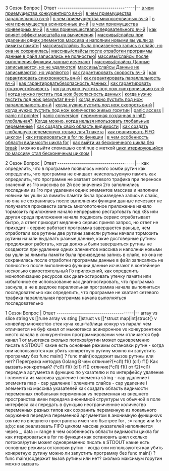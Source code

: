 3 Сезон
Вопрос                                      | Ответ
--------------------------------------|--
[в чем приемущества конкурентного вч-й](/L1/3) |
[в чем приемущества параллельного вч-й](/L1/3) |
[в чем приемущества микросервисных вч-й](/L1/3) |
[в чем приемущества асинхронные вч-й](/L1/3) |
[в чем приемущества конвеерных вч-й](/L1/3)  |
[в чем приемуществапоследовательного вч-й](/L1/3) |
[как влияет эффект масштаба на вычисления](/L1/3) |
[массивы/слайсы при удалении одних элементов массива и наполнии новыми вы ушли за лимиты памяти](/L1/3) |
[массивы/слайсы была произведена запись в слайс, но она не сохранилась](/L1/3)|
[массивы/слайсы после отработки программы данные в файл записались не полностью](/L1/3)|
[массивы/слайсы после выполнения функции данные исчезают](/L1/3) |
[массивы/слайсы Данные записываются, но не удаляются](/L1/3)|
[массивы/слайсы Данные не записываются, но удаляются](/L1/3) |
[как гарантировать скорость вч-й](/L1/3) |
[как гарантировать синхронность вч-й](/L1/3) |
[как гарантировать параллельность вч-й](/L1/3) |
[как гарантироватьбезопасность данных ](/L1/3) |
[как гарантировать отказоустойчивость](/L1/3) |
[когда нужно пустить под нож синхронизацию вч-й](/L1/3) |
[когда нужно пустить под нож безопасность данных](/L1/3) |
[когда нужно пустить под нож результат вч-й](/L1/3) |
[когда нужно пустить под нож параллельность вч-й](/L1/3) |
[когда нужно пустить под нож скорость вч-й](/L1/3) |
[когда нужно пустить под нож количество живых горутин](/L1/3) |
[panic access](/L1/3/panic%20access.md) |
[panic nil pointer](/L1/3/panic%20nil%20pointer.md) |
[panic conversion](/L1/3/panic%20conversion.md)|
[переменная созданная в init() глобальная?](/L1/3/globvar.md)|
[Когда можно, когда нельзя ипользовать глобальные переменные](/L1/3/useglobalvar.md) |
[как создать свою область видимости](/L1/3/visible.md) |
[как создать глобальную переменную только для 1 пакета]() |
[как реализовать FIFO циклом](/L1/3) |
[как итерироваться в for по функции](/L1/3) |
[в чем особенность области видимости цикла for](/L1/3) |
[как выйти из бесконечного цикла без break](/L1/3) | можно выйти спомошью continue с меткой
[цикл итерирующийся по массиву стал бесконечным циклом](/L1/3) |

2 Сезон
Вопрос                                      | Ответ
--------------------------------------|--
как определить, что в программе появилось много зомби рутин
как определить, что программа не очищает неиспользуемую память
как определить, что программе не хватает сетевого трафика
при переносе значений из 1го массива во 2й все значения 2го заполнились последним из 1го
при удалении одних элементов массива и наполнии новыми вы ушли за лимиты памяти
была произведена запись в слайс, но она не сохранилась
после выполнения функции данные исчезают
не получается произвести запись
многопоточное приложение начало тормозить
приложение начало непрерывно рестартовать
под k8s или другая среда приложения начала подвисать
сервис отрабатывает бытро, а ответ приходит медленно
сервис принял запрос, но ответ не приходит - сервис работает
программа завершается раньше, чем отработали все рутины
две рутины зависли
рутины начали тормозить
рутины начали выдавать разные данные, какие достоверные
рутины продолжают работать, когда должны были завершиться
рутины не создаются
при удалении одних элементов массива и наполнии новыми вы ушли за лимиты памяти
была произведена запись в слайс, но она не сохранилась
после отработки программы данные в файл записались не полностью
после выполнения функции данные исчезают
в контейнере несколько самостоятельный Го приложений, как определить монополизацию ресурсов
как диагностировать утечку памяти или избыточное ее использование
как диагностировать, что программа заснула, а не в дедлоке
параллельная программа начала выполняться последовательно
как определить, что программе не хватает сетевого трафика
параллельная программа начала выполняться последовательно

1 Сезон
Вопрос                                      | Ответ
--------------------------------------|--
array vs slice
string vs []rune
array vs sting
[]struct vs []*struct
map[int]struct{} v
конвейер
множество
стек
куча
хеш-таблица
конкур vs паралл
чем отличается не буф канал от мьюютекса
асинхронное vs конкуррентное
место канала в конкурентном программировании
чем отличается буф канал 1 от мьютекса
сколько потоков/рутин может одновременно писать в STDOUT
какие есть основные режимы остановки рутин - когда они используются
как убить конкретную рутину
можно ли запустить программу без func main() ?
func main()содержит вызов рутины или нет?
Перегрузка методов Golang
В чем отличие?(*cl1) f1() (cl1) f1()
Как вызвать конкретный? (*cl1) f1() (cl1) f1()
отличие(*cl1) f1() от f2(*cl1)
передача аргумента в функцию по указателю и по интерфейсу
удаление i элемента из массива
удаление i элемента string - cap
удаление i элемента map - cap
удаление i элемента слайса - cap
удаление i элемента из массива указателей
как создать область видимости переменных
глобальная переменная vs переменная из внешнего пространства имен
передача анонимной структуры vs обычной в поле интерфеса
как передать в функцию неограниченное количество переменных разных типов
как сохранить переменную из локального окружения
передача переменной аргументом в анонимную функциюvs взятие из внешнего пространста имен
что быстрее for _,_ := range или for a;b;c
как реализовать FIFO циклом
массив указателей наполняется через _, data := range
в чем особенность области видимости цикла for
как итерироваться в for по функции
как остановить цикл
сколько потоков/рутин может одновременно писать в STDOUT
какие есть основные режимы остановки рутин - когда они используются
как убить конкретную рутину
можно ли запустить программу без func main() ?
func main()содержит вызов рутины или нет?
сколько максимум горутин можно вызвать
